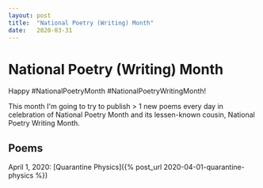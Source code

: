 ```yaml
---
layout: post
title:  "National Poetry (Writing) Month"
date:   2020-03-31
---
```


# National Poetry (Writing) Month

Happy #NationalPoetryMonth #NationalPoetryWritingMonth!

This month I'm going to try to publish > 1 new poems every day in celebration of National Poetry Month and its lessen-known cousin, National Poetry Writing Month.

## Poems

April 1, 2020: [Quarantine Physics]({% post_url 2020-04-01-quarantine-physics %})
